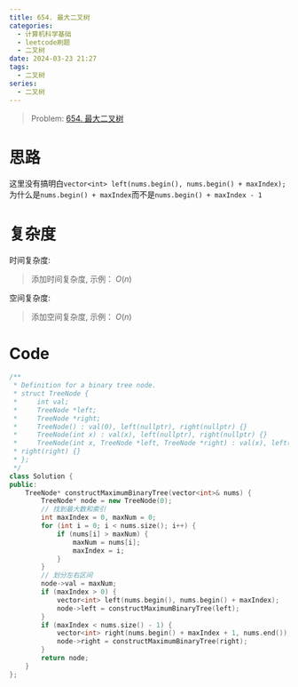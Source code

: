 ```yaml
---
title: 654. 最大二叉树
categories:
  - 计算机科学基础
  - leetcode刷题
  - 二叉树
date: 2024-03-23 21:27
tags:
  - 二叉树
series:
  - 二叉树
---
```


> Problem: [654. 最大二叉树](https://leetcode.cn/problems/maximum-binary-tree/description/)


# 思路

这里没有搞明白`vector<int> left(nums.begin(), nums.begin() + maxIndex);`为什么是`nums.begin() + maxIndex`而不是`nums.begin() + maxIndex - 1`

# 复杂度

时间复杂度:
> 添加时间复杂度, 示例： $O(n)$

空间复杂度:
> 添加空间复杂度, 示例： $O(n)$



# Code
```C++ []
/**
 * Definition for a binary tree node.
 * struct TreeNode {
 *     int val;
 *     TreeNode *left;
 *     TreeNode *right;
 *     TreeNode() : val(0), left(nullptr), right(nullptr) {}
 *     TreeNode(int x) : val(x), left(nullptr), right(nullptr) {}
 *     TreeNode(int x, TreeNode *left, TreeNode *right) : val(x), left(left),
 * right(right) {}
 * };
 */
class Solution {
public:
    TreeNode* constructMaximumBinaryTree(vector<int>& nums) {
        TreeNode* node = new TreeNode(0);
        // 找到最大数和索引
        int maxIndex = 0, maxNum = 0;
        for (int i = 0; i < nums.size(); i++) {
            if (nums[i] > maxNum) {
                maxNum = nums[i];
                maxIndex = i;
            }
        }
        // 划分左右区间
        node->val = maxNum;
        if (maxIndex > 0) {
            vector<int> left(nums.begin(), nums.begin() + maxIndex);
            node->left = constructMaximumBinaryTree(left);
        }
        if (maxIndex < nums.size() - 1) {
            vector<int> right(nums.begin() + maxIndex + 1, nums.end());
            node->right = constructMaximumBinaryTree(right);
        }
        return node;
    }
};
```
  
